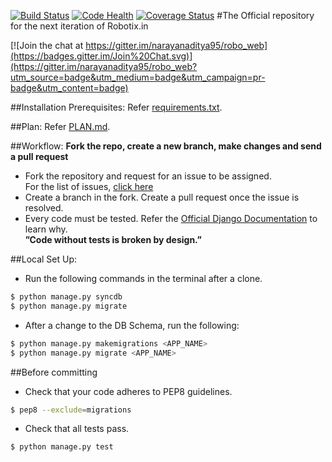 [![Build Status](https://travis-ci.org/Robotix/robo_web.svg?branch=master)](https://travis-ci.org/Robotix/robo_web)
[![Code Health](https://landscape.io/github/Robotix/robo_web/master/landscape.svg?style=flat)](https://landscape.io/github/Robotix/robo_web/master)
[![Coverage Status](https://coveralls.io/repos/Robotix/robo_web/badge.svg?branch=master)](https://coveralls.io/r/Robotix/robo_web?branch=master)
#The Official repository for the next iteration of Robotix.in

[![Join the chat at https://gitter.im/narayanaditya95/robo_web](https://badges.gitter.im/Join%20Chat.svg)](https://gitter.im/narayanaditya95/robo_web?utm_source=badge&utm_medium=badge&utm_campaign=pr-badge&utm_content=badge)

##Installation Prerequisites:
Refer [requirements.txt](https://github.com/Robotix/robo_web/blob/master/requirements.txt).

##Plan:
Refer [PLAN.md](https://github.com/Robotix/robo_web/blob/master/PLAN.md).

##Workflow:
**Fork the repo, create a new branch, make changes and send a pull request**
-  Fork the repository and request for an issue to be assigned.  
   For the list of issues, [click here](https://github.com/Robotix/robo_web/issues)
-  Create a branch in the fork. Create a pull request once the issue is resolved.
-  Every code must be tested. Refer the [Official Django Documentation](https://docs.djangoproject.com/en/1.6/) to learn why.  
**”Code without tests is broken by design.”**

##Local Set Up:
- Run the following commands in the terminal after a clone.
```bash
$ python manage.py syncdb  
$ python manage.py migrate  
```
- After a change to the DB Schema, run the following:  
```bash
$ python manage.py makemigrations <APP_NAME>  
$ python manage.py migrate <APP_NAME>  
```

##Before committing
- Check that your code adheres to PEP8 guidelines.
```bash
$ pep8 --exclude=migrations  
```
- Check that all tests pass.
```bash
$ python manage.py test  
```
